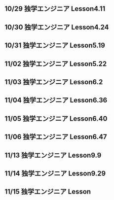 ## 10/29 独学エンジニア Lesson4.11

## 10/30 独学エンジニア Lesson4.24

## 10/31 独学エンジニア Lesson5.19

## 11/02 独学エンジニア Lesson5.22

## 11/03 独学エンジニア Lesson6.2

## 11/04 独学エンジニア Lesson6.36

## 11/05 独学エンジニア Lesson6.40

## 11/06 独学エンジニア Lesson6.47

## 11/13 独学エンジニア Lesson9.9

## 11/14 独学エンジニア Lesson9.29

## 11/15 独学エンジニア Lesson
